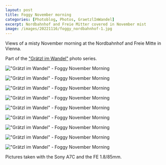 ```yaml
---
layout: post
title: Foggy November morning 
categories: [Photoblog, Photos, GraetzlImWandel]
excerpt: Nordbahnhof and Freie Mitter covered in November mist
image: /images/20221116/foggy_nordbahnhof-1.jpg
---
```


Views of a misty November morning at the Nordbahnhof and Freie Mitte in Vienna. 

Part of the ["Grätzl im Wandel"](../categories/#GraetzlImWandel) photo series.

!["Grätzl im Wandel" - Foggy November Morning](../images/20221116/foggy_nordbahnhof-1.jpg)

!["Grätzl im Wandel" - Foggy November Morning](../images/20221116/foggy_nordbahnhof-2.jpg)

!["Grätzl im Wandel" - Foggy November Morning](../images/20221116/foggy_nordbahnhof-3.jpg)

!["Grätzl im Wandel" - Foggy November Morning](../images/20221116/foggy_nordbahnhof-4.jpg)

!["Grätzl im Wandel" - Foggy November Morning](../images/20221116/foggy_nordbahnhof-5.jpg)

!["Grätzl im Wandel" - Foggy November Morning](../images/20221116/foggy_nordbahnhof-6.jpg)

!["Grätzl im Wandel" - Foggy November Morning](../images/20221116/foggy_nordbahnhof-7.jpg)

!["Grätzl im Wandel" - Foggy November Morning](../images/20221116/foggy_nordbahnhof-8.jpg)

!["Grätzl im Wandel" - Foggy November Morning](../images/20221116/foggy_nordbahnhof-9.jpg)



Pictures taken with the Sony A7C and the FE 1.8/85mm.
